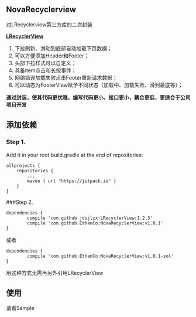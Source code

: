 ## NovaRecyclerview ##
对LRecyclerview第三方库的二次封装  

**[LRecyclerView](https://github.com/jdsjlzx/LRecyclerView)**
  
1. 下拉刷新、滑动到底部自动加载下页数据；  
1. 可以方便添加Header和Footer；  
1. 头部下拉样式可以自定义；  
1. 具备item点击和长按事件；  
1. 网络错误加载失败点击Footer重新请求数据；    
1. 可以动态为FooterView赋予不同状态（加载中、加载失败、滑到最底等）；    

**通过封装，使其代码更优雅，编写代码更小，接口更小，耦合更低，更适合于公司项目开发**  

## 添加依赖 ##

### Step 1.

Add it in your root build.gradle at the end of repositories:

	allprojects {
		repositories {
			...
			maven { url "https://jitpack.io" }
		}
	}
###Step 2.

	dependencies {
			compile 'com.github.jdsjlzx:LRecyclerView:1.2.3'
	        compile 'com.github.EthanCo:NovaRecyclerView:v1.0.1'
	}  

或者  

	dependencies {
	        compile 'com.github.EthanCo:NovaRecyclerView:v1.0.1-sol'
	}  

用这种方式无需再另外引用LRecyclerView

## 使用 ##

请看Sample